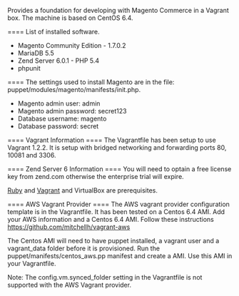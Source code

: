 Provides a foundation for developing with Magento Commerce in a Vagrant box. The machine is based on CentOS 6.4. 

==== List of installed software.
* Magento Community Edition - 1.7.0.2
* MariaDB 5.5
* Zend Server 6.0.1 - PHP 5.4
* phpunit

==== The settings used to install Magento are in the file:  puppet/modules/magento/manifests/init.php.
* Magento admin user: admin
* Magento admin password: secret123
* Database username: magento
* Database password: secret

==== Vagrant Information ====
The Vagrantfile has been setup to use Vagrant 1.2.2. It is setup with bridged networking and forwarding ports 80, 10081 and 3306.

==== Zend Server 6 Information ====
You will need to optain a free license key from zend.com otherwise the enterprise trial will expire.  

[Ruby](http://ruby-lang.org) and [Vagrant](http://vagrantup.com) and VirtualBox are prerequisites. 

==== AWS Vagrant Provider ====
The AWS vagrant provider configuration template is in the Vagrantfile. It has been tested on a Centos 6.4 AMI. Add your AWS information and a Centos 6.4 AMI. Follow these instructions https://github.com/mitchellh/vagrant-aws

The Centos AMI will need to have puppet installed, a vagrant user and a vagrant_data folder before it is provisioned. Run the puppet/manifests/centos_aws.pp manifest and create a AMI. Use this AMI in your Vagrantfile.

Note: The config.vm.synced_folder setting in the Vagrantfile is not supported with the AWS Vagrant provider.

